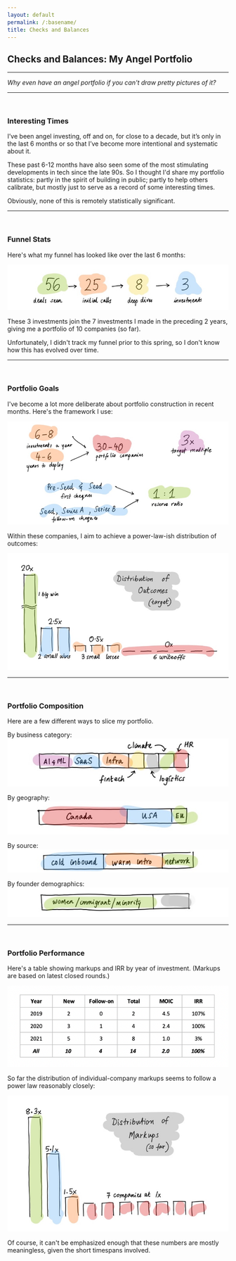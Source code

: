 ```yaml
---
layout: default
permalink: /:basename/
title: Checks and Balances
---
```


## Checks and Balances: My Angel Portfolio

----

*Why even have an angel portfolio if you can't draw pretty pictures of it?*

----

<br/>

### Interesting Times

I’ve been angel investing, off and on, for close to a decade, but it’s only in the last 6 months or so that I’ve become more intentional and systematic about it.  

These past 6-12 months have also seen some of the most stimulating developments in tech since the late 90s.  So I thought I'd share my portfolio statistics: partly in the spirit of building in public; partly to help others calibrate, but mostly just to serve as a record of some interesting times.  

Obviously, none of this is remotely statistically significant.

<!-- *This is the TLDR version of this essay, with just the stats.  To read an expanded version with editorial commentary, click here.* -->


----
<br/>


### Funnel Stats

Here's what my funnel has looked like over the last 6 months:

<img src="/assets/img/funnel-stats.jpg" class="image">

These 3 investments join the 7 investments I made in the preceding 2 years, giving me a portfolio of 10 companies (so far). 

Unfortunately, I didn't track my funnel prior to this spring, so I don't know how this has evolved over time. 


----
<br/>


### Portfolio Goals

I've become a lot more deliberate about portfolio construction in recent months.  Here's the framework I use:

<img src="/assets/img/portfolio-parameters.jpg" class="image">

Within these companies, I aim to achieve a power-law-ish distribution of outcomes: 

<img src="/assets/img/distribution-outcomes.jpg" class="image">


----
<br/>


### Portfolio Composition

Here are a few different ways to slice my portfolio.

By business category:
<img src="/assets/img/slice-category.jpg" class="image3">

By geography:
<img src="/assets/img/slice-geography.jpg" class="image3">

By source:
<img src="/assets/img/slice-channel.jpg" class="image3">

By founder demographics:
<img src="/assets/img/slice-founders.jpg" class="image3">


----
<br/>



### Portfolio Performance

Here's a table showing markups and IRR by year of investment.  (Markups are based on latest closed rounds.)

<img src="/assets/img/irr-table.png" class="image">

So far the distribution of individual-company markups seems to follow a power law reasonably closely:

<img src="/assets/img/distribution-markups.jpg" class="image">

Of course, it can't be emphasized enough that these numbers are mostly meaningless, given the short timespans involved. 


<br/>
<br/>



